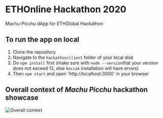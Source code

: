 # ETHOnline Hackathon 2020
Machu-Picchu dApp for ETHGlobal Hackathon

## To run the app on local

1. Clone the repository
2. Navigate to the `hackathon/client` folder of your local disk
3. Do `npm install` first (make sure with `node --version`that your version does not exceed 12, else `keccak` installation will have errors)
4. Then `npm start` and open 'http://localhost:3000' in your browser

## Overall context of _Machu Picchu_ hackathon showcase
![Overall context](https://github.com/Machu-Pichu/hackathon/blob/logos/common/images/20201002%20Machu%20Picchu%20Overall%20Vision.png)
